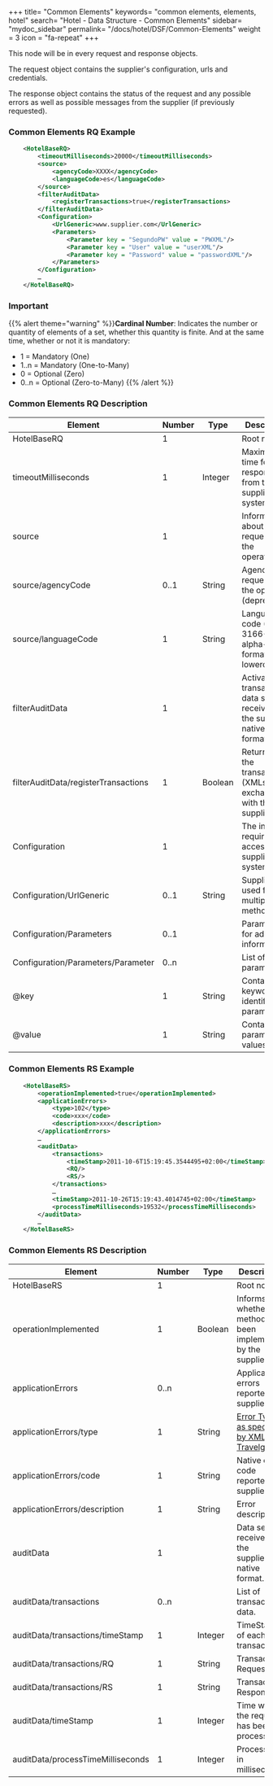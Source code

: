 +++
title= "Common Elements"
keywords= "common elements, elements, hotel"
search= "Hotel - Data Structure - Common Elements"
sidebar= "mydoc_sidebar"
permalink= "/docs/hotel/DSF/Common-Elements"
weight = 3
icon = "fa-repeat"
+++



This node will be in every request and response objects.

The request object contains the supplier's configuration, urls and
credentials.

The response object contains the status of the request and any possible errors as well as possible messages from the supplier (if previously requested).



### Common Elements RQ Example


~~~xml
    <HotelBaseRQ>
        <timeoutMilliseconds>20000</timeoutMilliseconds>
        <source>
            <agencyCode>XXXX</agencyCode>
            <languageCode>es</languageCode>
        </source>
        <filterAuditData>
            <registerTransactions>true</registerTransactions>
        </filterAuditData>
        <Configuration>
            <UrlGeneric>www.supplier.com</UrlGeneric>
            <Parameters>
                <Parameter key = "SegundoPW" value = "PWXML"/>
                <Parameter key = "User" value = "userXML"/>
                <Parameter key = "Password" value = "passwordXML"/>
            </Parameters>
        </Configuration>
        …
    </HotelBaseRQ>
~~~


### Important

{{% alert theme="warning" %}}**Cardinal Number**: Indicates the number or quantity of elements of a set, whether this quantity is finite. And at the same time, whether or not it is mandatory:
-   1 = Mandatory (One)
-   1..n = Mandatory (One-to-Many)
-   0 = Optional (Zero)
-   0..n = Optional (Zero-to-Many)
{{% /alert %}}


### Common Elements RQ Description



| **Element**                          | **Number** | **Type** | **Description** |
| ------------------------------------ | ---------- | -------- | --------------- |
| HotelBaseRQ                          | 1          |          | Root node. |
| timeoutMilliseconds                  | 1          | Integer  | Maximum time for a response from the supplier's system. |
| source                               | 1          |          |  	Information about source requesting the operation. |
| source/agencyCode                    | 0..1       | String   |  	Agency code requesting the operation (deprecated). |
| source/languageCode                  | 1          | String   |  	Language code (ISO 3166-1 alpha-2) format lowercase. |
| filterAuditData                      | 1          |          | Activates transaction data sent & received in the supplier's native format. |
| filterAuditData/registerTransactions | 1          | Boolean  | Returns all the transactions (XMLs) exchanged with the supplier.
| Configuration                        | 1          |          | The info required to access the supplier's system. |
| Configuration/UrlGeneric             | 0..1       | String   | Supplier URL used for multiple methods.|
| Configuration/Parameters             | 0..1       |          | Parameters for additional information. |
| Configuration/Parameters/Parameter   | 0..n       |          | List of parameters. |
| @key                                 | 1          | String   | Contains the keyword/Id to identify a parameter. |
| @value                               | 1          | String   | Contains the parameter values |



### Common Elements RS Example


~~~xml
    <HotelBaseRS>
        <operationImplemented>true</operationImplemented>
        <applicationErrors>
            <type>102</type>
            <code>xxx</code>
            <description>xxx</description>
        </applicationErrors>
        …
        <auditData>
            <transactions>
                <timeStamp>2011-10-6T15:19:45.3544495+02:00</timeStamp>
                <RQ/>
                <RS/>
            </transactions>
            …
            <timeStamp>2011-10-26T15:19:43.4014745+02:00</timeStamp>
            <processTimeMilliseconds>19532</processTimeMilliseconds>
        </auditData>
        …
    </HotelBaseRS>
~~~


### Common Elements RS Description


| **Element**                       | **Number** | **Type** | **Description**|
| --------------------------------- | ---------- | -------- | -------------- |
| HotelBaseRS                       | 1          |          | Root node.     |
| operationImplemented              | 1          | Boolean  | Informs whether the method has been implemented by the supplier. |
| applicationErrors                 | 0..n       |          | Application errors reported by supplier. |
| applicationErrors/type            | 1          | String   | [Error Type as specified by XML Travelgate](/hotelpullsellers/methods/messages/listsdata/#error-codes). |
| applicationErrors/code            | 1          | String   | Native error code reported by supplier. |
| applicationErrors/description     | 1          | String   | Error description. |
| auditData                         | 1          |          | Data sent & received in the supplier's native format.|
| auditData/transactions            | 0..n       |          | List of transactions data. |
| auditData/transactions/timeStamp  | 1          | Integer  | TimeStamp of each transaction. |
| auditData/transactions/RQ         | 1          | String   | Transaction Request. |
| auditData/transactions/RS         | 1          | String   | Transaction Response. |
| auditData/timeStamp                | 1          | Integer  | Time when the request has been processed.  |
| auditData/processTimeMilliseconds | 1          | Integer  | Process time in milliseconds |





